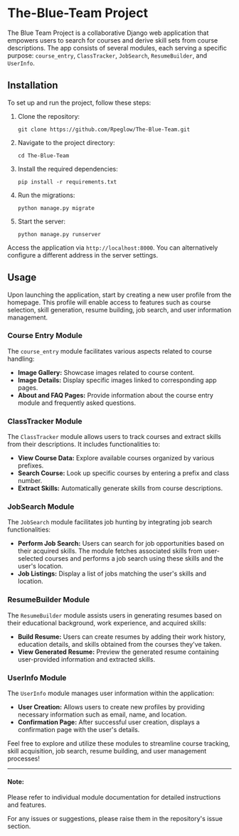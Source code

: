 # The-Blue-Team Project

The Blue Team Project is a collaborative Django web application that empowers users to search for courses and derive skill sets from course descriptions. The app consists of several modules, each serving a specific purpose: `course_entry`, `ClassTracker`, `JobSearch`, `ResumeBuilder`, and `UserInfo`.

## Installation

To set up and run the project, follow these steps:

1. Clone the repository:
    ```
    git clone https://github.com/Rpeglow/The-Blue-Team.git
    ```

2. Navigate to the project directory:
    ```
    cd The-Blue-Team
    ```

3. Install the required dependencies:
    ```
    pip install -r requirements.txt
    ```

4. Run the migrations:
    ```
    python manage.py migrate
    ```

5. Start the server:
    ```
    python manage.py runserver
    ```

Access the application via `http://localhost:8000`. You can alternatively configure a different address in the server settings.

## Usage

Upon launching the application, start by creating a new user profile from the homepage. This profile will enable access to features such as course selection, skill generation, resume building, job search, and user information management.

### Course Entry Module

The `course_entry` module facilitates various aspects related to course handling:

- **Image Gallery:** Showcase images related to course content.
- **Image Details:** Display specific images linked to corresponding app pages.
- **About and FAQ Pages:** Provide information about the course entry module and frequently asked questions.

### ClassTracker Module

The `ClassTracker` module allows users to track courses and extract skills from their descriptions. It includes functionalities to:

- **View Course Data:** Explore available courses organized by various prefixes.
- **Search Course:** Look up specific courses by entering a prefix and class number.
- **Extract Skills:** Automatically generate skills from course descriptions.

### JobSearch Module

The `JobSearch` module facilitates job hunting by integrating job search functionalities:

- **Perform Job Search:** Users can search for job opportunities based on their acquired skills. The module fetches associated skills from user-selected courses and performs a job search using these skills and the user's location.
- **Job Listings:** Display a list of jobs matching the user's skills and location.

### ResumeBuilder Module

The `ResumeBuilder` module assists users in generating resumes based on their educational background, work experience, and acquired skills:

- **Build Resume:** Users can create resumes by adding their work history, education details, and skills obtained from the courses they've taken.
- **View Generated Resume:** Preview the generated resume containing user-provided information and extracted skills.

### UserInfo Module

The `UserInfo` module manages user information within the application:

- **User Creation:** Allows users to create new profiles by providing necessary information such as email, name, and location.
- **Confirmation Page:** After successful user creation, displays a confirmation page with the user's details.

Feel free to explore and utilize these modules to streamline course tracking, skill acquisition, job search, resume building, and user management processes!

---

#### Note:
Please refer to individual module documentation for detailed instructions and features.

For any issues or suggestions, please raise them in the repository's issue section.
